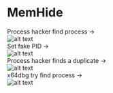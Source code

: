 # MemHide
Process hacker find process ->  
![alt text](https://github.com/LazyAhora/MemHide/blob/main/PH%20find%20process.png)  
Set fake PID ->  
![alt text](https://github.com/LazyAhora/MemHide/blob/main/Set%20fake%20pid.png)  
Process hacker finds a duplicate ->  
![alt text](https://github.com/LazyAhora/MemHide/blob/main/PH%20find%20process.png)  
x64dbg try find process ->  
![alt text](https://github.com/LazyAhora/MemHide/blob/main/x64dbg%20funny.png)  
